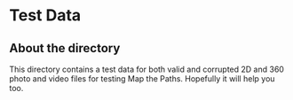 # Test Data

## About the directory

This directory contains a test data for both valid and corrupted 2D and 360 photo and video files for testing Map the Paths. Hopefully it will help you too.